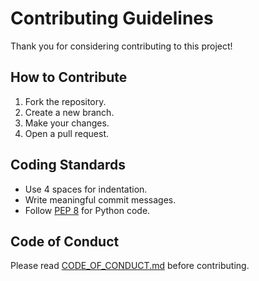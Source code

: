 # Contributing Guidelines

Thank you for considering contributing to this project!

## How to Contribute

1. Fork the repository.
2. Create a new branch.
3. Make your changes.
4. Open a pull request.

## Coding Standards

- Use 4 spaces for indentation.
- Write meaningful commit messages.
- Follow [PEP 8](https://pep8.org/) for Python code.

## Code of Conduct

Please read [CODE_OF_CONDUCT.md](CODE_OF_CONDUCT.md) before contributing.
